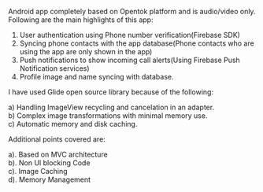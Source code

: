 Android app completely based on Opentok platform and is audio/video only. Following are the main highlights of this app:

1) User authentication using Phone number verification(Firebase SDK)  
2) Syncing phone contacts with the app database(Phone contacts who are using the app are only shown in the app)  
3) Push notifications to show incoming call alerts(Using Firebase Push Notification services)  
4) Profile image and name syncing with database.  

I have used Glide open source library because of the following:  

a) Handling ImageView recycling and cancelation in an adapter.  
b) Complex image transformations with minimal memory use.  
c) Automatic memory and disk caching.  

Additional points covered are:  

a). Based on MVC architecture  
b). Non UI blocking Code  
c). Image Caching  
d). Memory Management  
